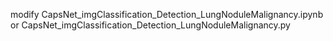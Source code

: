 modify CapsNet_imgClassification_Detection_LungNoduleMalignancy.ipynb
or CapsNet_imgClassification_Detection_LungNoduleMalignancy.py
